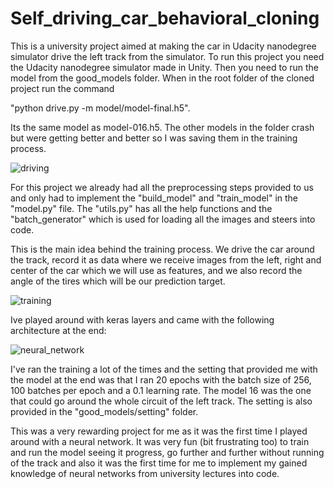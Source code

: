 
# Self_driving_car_behavioral_cloning

This is a university project aimed at making the car in Udacity nanodegree simulator drive the left track from the simulator.
To run this project you need the Udacity nanodegree simulator made in Unity. Then you need to run the model from the good_models folder. When in the root folder of the cloned project run the command 

"python drive.py -m model/model-final.h5". 

Its the same model as model-016.h5. The other models in the folder crash but were getting better and better so I was saving them in the training process.

![driving](https://github.com/Mixa26/Self_driving_car_behavioral_cloning/assets/71144280/42044155-5dcc-4e3e-b7df-b823bcdcec9d)

For this project we already had all the preprocessing steps provided to us and only had to implement the "build_model" and "train_model" in the "model.py" file. The "utils.py" has all the help functions and the "batch_generator" which is used for loading all the images and steers into code.

This is the main idea behind the training process. We drive the car around the track, record it as data where we receive images from the left, right and center of the car which we will use as features, and we also record the angle of the tires which will be our prediction target.

![training](https://github.com/Mixa26/Self_driving_car_behavioral_cloning/assets/71144280/daef5d72-4875-44d5-9fd9-e8674471ed34)

Ive played around with keras layers and came with the following architecture at the end:

![neural_network](https://github.com/Mixa26/Self_driving_car_behavioral_cloning/assets/71144280/0b214942-a617-491c-8e99-0ad82fdf215f)

I've ran the training a lot of the times and the setting that provided me with the model at the end was that
I ran 20 epochs with the batch size of 256, 100 batches per epoch and a 0.1 learning rate. The model 16 was the one that could go around the whole circuit of the left track. The setting is also provided in the "good_models/setting" folder.

This was a very rewarding project for me as it was the first time I played around with a neural network. It was very fun (bit frustrating too) to train and run the model seeing it progress, go further and further without running of the track and also it was the first time for me to implement my gained knowledge of neural networks from university lectures into code.
